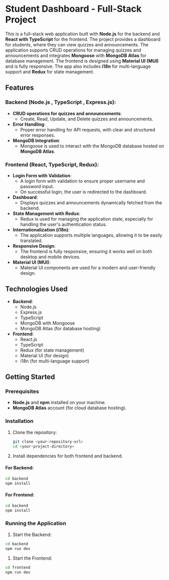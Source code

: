 # Student Dashboard - Full-Stack Project

This is a full-stack web application built with **Node.js** for the backend and **React with TypeScript** for the frontend. The project provides a dashboard for students, where they can view quizzes and announcements. The application supports CRUD operations for managing quizzes and announcements and integrates **Mongoose** with **MongoDB Atlas** for database management. The frontend is designed using **Material UI (MUI)** and is fully responsive. The app also includes **i18n** for multi-language support and **Redux** for state management.

## Features

### Backend (Node.js , TypeScript , Express.js):

- **CRUD operations for quizzes and announcements**:
  - Create, Read, Update, and Delete quizzes and announcements.
- **Error Handling**:
  - Proper error handling for API requests, with clear and structured error responses.
- **MongoDB Integration**:
  - Mongoose is used to interact with the MongoDB database hosted on **MongoDB Atlas**.

### Frontend (React, TypeScript, Redux):

- **Login Form with Validation**:
  - A login form with validation to ensure proper username and password input.
  - On successful login, the user is redirected to the dashboard.
- **Dashboard**:
  - Displays quizzes and announcements dynamically fetched from the backend.
- **State Management with Redux**:
  - Redux is used for managing the application state, especially for handling the user's authentication status.
- **Internationalization (i18n)**:
  - The application supports multiple languages, allowing it to be easily translated.
- **Responsive Design**:
  - The frontend is fully responsive, ensuring it works well on both desktop and mobile devices.
- **Material UI (MUI)**:
  - Material UI components are used for a modern and user-friendly design.

## Technologies Used

- **Backend**:
  - Node.js
  - Express.js
  - TypeScript
  - MongoDB with Mongoose
  - MongoDB Atlas (for database hosting)
- **Frontend**:
  - React.js
  - TypeScript
  - Redux (for state management)
  - Material UI (for design)
  - i18n (for multi-language support)

## Getting Started

### Prerequisites

- **Node.js** and **npm** installed on your machine.
- **MongoDB Atlas** account (for cloud database hosting).

### Installation

1. Clone the repository:
   ```bash
   git clone <your-repository-url>
   cd <your-project-directory>
   ```
2. Install dependencies for both frontend and backend.

#### For Backend:

```bash
cd backend
npm install
```

#### For Frontend:

```bash
cd backend
npm install
```

### Running the Application

1. Start the Backend:

```bash
cd backend
npm run dev
```

1. Start the Frontend:

```bash
cd frontend
npm run dev
```

